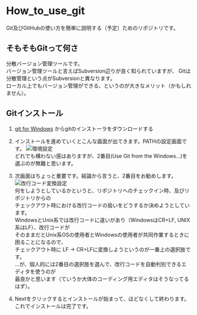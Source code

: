 How_to_use_git
==============

Git及びGitHubの使い方を簡単に説明する（予定）ためのリポジトリです。

## そもそもGitって何さ
分散バージョン管理ツールです。  
バージョン管理ツールと言えばSubversion辺りが良く知られていますが、
Gitは分散管理という点がSubversionと異なります。  
ローカル上でもバージョン管理ができる、というのが大きなメリット（かもしれません）。

## Gitインストール
1. [git for Windows](http://msysgit.github.io/) からgitのインストーラをダウンロードする
2. インストールを進めていくとこんな画面が出てきます。PATHの設定画面です。
   ![環境設定](images/git\_path\_env.PNG)  
   どれでも構わない感はありますが、2番目(Use Git from the Windows...)を選ぶのが無難と思います。

3. 次画面はちょっと重要です。結論から言うと、2番目をお勧めします。
   ![改行コード変換設定](images/git\_endingConversion\_env.PNG)  
   何をしようとしているかというと、リポジトリへのチェックイン時、及びリポジトリからの  
   チェックアウト時における改行コードの扱いをどうするか決めようとしています。  
   WindowsとUnix系では改行コードに違いがあり（WindowsはCR+LF, UNIX系はLF）、改行コードが  
   そのままだとUnix系OSの使用者とWindowsの使用者が共同作業するときに困ることになるので、  
   チェックアウト時に  LF -> CR+LFに変換しようというのが一番上の選択肢です。  
   ...が、個人的には2番目の選択肢を選んで、改行コードを自動判別できるエディタを使うのが  
   最良かと思います（ていうか大体のコーディング用エディタはそうなってるはず）。

4. Nextをクリックするとインストールが始まって、ほどなくして終わります。  
   これでインストールは完了です。
